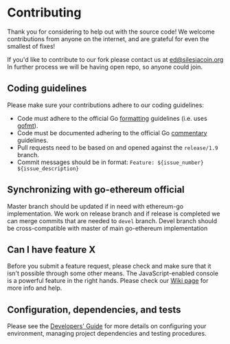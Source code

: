 # Contributing

Thank you for considering to help out with the source code! We welcome 
contributions from anyone on the internet, and are grateful for even the 
smallest of fixes!

If you'd like to contribute to our fork please contact us at ed@silesiacoin.org
In further process we will be having open repo, so anyone could join.

## Coding guidelines
Please make sure your contributions adhere to our coding guidelines:

 * Code must adhere to the official Go 
[formatting](https://golang.org/doc/effective_go.html#formatting) guidelines 
(i.e. uses [gofmt](https://golang.org/cmd/gofmt/)).
 * Code must be documented adhering to the official Go 
[commentary](https://golang.org/doc/effective_go.html#commentary) guidelines.
 * Pull requests need to be based on and opened against the `release/1.9` branch.
 * Commit messages should be in format: `Feature: ${issue_number} ${issue_description}`

## Synchronizing with go-ethereum official
Master branch should be updated if in need with ethereum-go implementation. 
We work on release branch and if release is completed we can merge commits that are needed to `devel` branch.
Devel branch should be cross-compatible with master of main go-ethereum implementation

## Can I have feature X

Before you submit a feature request, please check and make sure that it isn't 
possible through some other means. The JavaScript-enabled console is a powerful 
feature in the right hands. Please check our 
[Wiki page](https://github.com/ethereum/go-ethereum/wiki) for more info
and help.

## Configuration, dependencies, and tests

Please see the [Developers' Guide](https://github.com/ethereum/go-ethereum/wiki/Developers'-Guide)
for more details on configuring your environment, managing project dependencies
and testing procedures.
